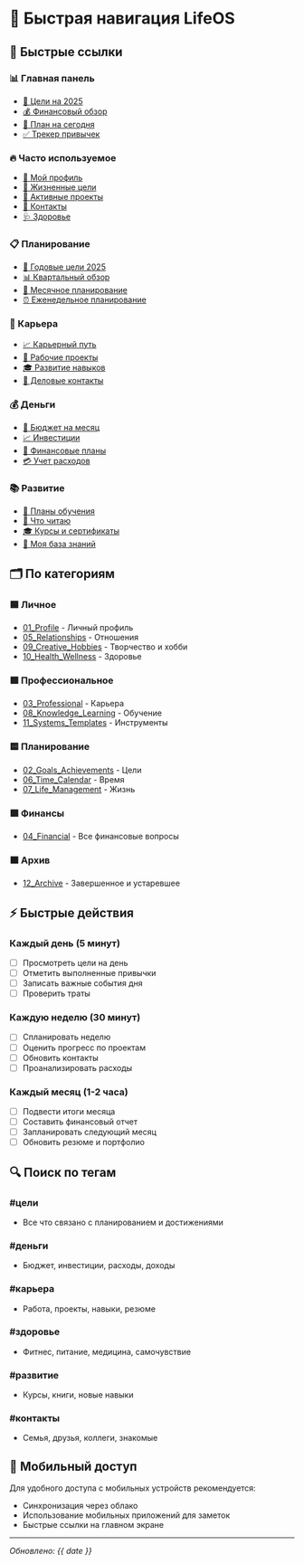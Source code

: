 # 🧭 Быстрая навигация LifeOS

## 🔗 Быстрые ссылки

### 📊 Главная панель
- [🎯 Цели на 2025](02_Goals_Achievements/Annual_Goals/2025_Goals.md)
- [💰 Финансовый обзор](04_Financial/Budget_Overview.md)
- [📅 План на сегодня](06_Time_Calendar/Daily_Schedule/)
- [✅ Трекер привычек](02_Goals_Achievements/Habit_Tracking/)

### 🔥 Часто используемое
- [👤 Мой профиль](01_Profile/Personal_Info.md)
- [🔮 Жизненные цели](02_Goals_Achievements/Life_Vision.md)
- [💼 Активные проекты](03_Professional/Projects_Portfolio/Active_Projects/)
- [📇 Контакты](05_Relationships/Contact_Database.md)
- [🩺 Здоровье](10_Health_Wellness/Health_Overview.md)

### 📋 Планирование
- [📅 Годовые цели 2025](02_Goals_Achievements/Annual_Goals/2025_Goals.md)
- [📊 Квартальный обзор](02_Goals_Achievements/Quarterly_Reviews/)
- [📝 Месячное планирование](02_Goals_Achievements/Monthly_Planning/)
- [⏰ Еженедельное планирование](06_Time_Calendar/Weekly_Planning/)

### 💼 Карьера
- [📈 Карьерный путь](03_Professional/Career_Path.md)
- [🚀 Рабочие проекты](03_Professional/Projects_Portfolio/Active_Projects/)
- [🎓 Развитие навыков](03_Professional/Skills_Development/)
- [🤝 Деловые контакты](03_Professional/Professional_Network/)

### 💰 Деньги
- [💸 Бюджет на месяц](04_Financial/Monthly_Budget/)
- [📈 Инвестиции](04_Financial/Investments/)
- [🎯 Финансовые планы](04_Financial/Financial_Goals/)
- [💳 Учет расходов](04_Financial/Expenses_Tracking/)

### 📚 Развитие
- [🎯 Планы обучения](08_Knowledge_Learning/Learning_Goals.md)
- [📖 Что читаю](08_Knowledge_Learning/Books_Reading/)
- [🎓 Курсы и сертификаты](08_Knowledge_Learning/Courses_Certifications/)
- [🧠 Моя база знаний](08_Knowledge_Learning/Knowledge_Base/)

## 🗂️ По категориям

### 🟦 Личное
- [01_Profile](01_Profile/) - Личный профиль
- [05_Relationships](05_Relationships/) - Отношения
- [09_Creative_Hobbies](09_Creative_Hobbies/) - Творчество и хобби
- [10_Health_Wellness](10_Health_Wellness/) - Здоровье

### 🟩 Профессиональное
- [03_Professional](03_Professional/) - Карьера
- [08_Knowledge_Learning](08_Knowledge_Learning/) - Обучение
- [11_Systems_Templates](11_Systems_Templates/) - Инструменты

### 🟨 Планирование
- [02_Goals_Achievements](02_Goals_Achievements/) - Цели
- [06_Time_Calendar](06_Time_Calendar/) - Время
- [07_Life_Management](07_Life_Management/) - Жизнь

### 🟪 Финансы
- [04_Financial](04_Financial/) - Все финансовые вопросы

### 🟫 Архив
- [12_Archive](12_Archive/) - Завершенное и устаревшее

## ⚡ Быстрые действия

### Каждый день (5 минут)
- [ ] Просмотреть цели на день
- [ ] Отметить выполненные привычки
- [ ] Записать важные события дня
- [ ] Проверить траты

### Каждую неделю (30 минут)
- [ ] Спланировать неделю
- [ ] Оценить прогресс по проектам
- [ ] Обновить контакты
- [ ] Проанализировать расходы

### Каждый месяц (1-2 часа)
- [ ] Подвести итоги месяца
- [ ] Составить финансовый отчет
- [ ] Запланировать следующий месяц
- [ ] Обновить резюме и портфолио

## 🔍 Поиск по тегам

### #цели
- Все что связано с планированием и достижениями

### #деньги
- Бюджет, инвестиции, расходы, доходы

### #карьера
- Работа, проекты, навыки, резюме

### #здоровье
- Фитнес, питание, медицина, самочувствие

### #развитие
- Курсы, книги, новые навыки

### #контакты
- Семья, друзья, коллеги, знакомые

## 📱 Мобильный доступ

Для удобного доступа с мобильных устройств рекомендуется:
- Синхронизация через облако
- Использование мобильных приложений для заметок
- Быстрые ссылки на главном экране

---
*Обновлено: {{ date }}*
